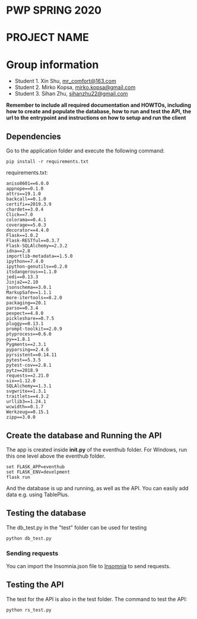 # PWP SPRING 2020
# PROJECT NAME
# Group information
* Student 1. Xin Shu, mr_comfort@163.com
* Student 2. Mirko Kopsa, mirko.kopsa@gmail.com
* Student 3. Sihan Zhu, sihanzhu22@gmail.com

__Remember to include all required documentation and HOWTOs, including how to create and populate the database, how to run and test the API, the url to the entrypoint and instructions on how to setup and run the client__

## Dependencies

Go to the application folder and execute the following command:

```
pip install -r requirements.txt
```

requirements.txt:
```
aniso8601==6.0.0
appnope==0.1.0
attrs==19.1.0
backcall==0.1.0
certifi==2019.3.9
chardet==3.0.4
Click==7.0
colorama==0.4.1
coverage==5.0.3
decorator==4.4.0
Flask==1.0.2
Flask-RESTful==0.3.7
Flask-SQLAlchemy==2.3.2
idna==2.8
importlib-metadata==1.5.0
ipython==7.4.0
ipython-genutils==0.2.0
itsdangerous==1.1.0
jedi==0.13.3
Jinja2==2.10
jsonschema==3.0.1
MarkupSafe==1.1.1
more-itertools==8.2.0
packaging==20.1
parso==0.3.4
pexpect==4.8.0
pickleshare==0.7.5
pluggy==0.13.1
prompt-toolkit==2.0.9
ptyprocess==0.6.0
py==1.8.1
Pygments==2.3.1
pyparsing==2.4.6
pyrsistent==0.14.11
pytest==5.3.5
pytest-cov==2.8.1
pytz==2018.9
requests==2.21.0
six==1.12.0
SQLAlchemy==1.3.1
svgwrite==1.3.1
traitlets==4.3.2
urllib3==1.24.1
wcwidth==0.1.7
Werkzeug==0.15.1
zipp==3.0.0
```

## Create the database and Running the API
The app is created inside __init.py__ of the eventhub folder.
For Windows, run this one level above the eventhub folder.
```
set FLASK_APP=eventhub
set FLASK_ENV=develpment
flask run
```
And the database is up and running, as well as the API. You can easily add data e.g. using TablePlus.

## Testing the database
The db_test.py in the "test" folder can be used for testing
```
python db_test.py
```

### Sending requests

You can import the Insomnia.json file to [Insomnia](https://insomnia.rest) to send requests.

## Testing the API
The test for the API is also in the test folder. 
The command to test the API:
```
python rs_test.py
```

